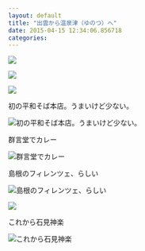 ```yaml
---
layout: default
title: "出雲から温泉津（ゆのつ）へ"
date: 2015-04-15 12:34:06.856718
categories: 
---
```


![](/assets/images/201504/10611015_458473907661477_745139902_n.jpg)

![](/assets/images/201504/924556_1569097033345470_1931641033_n.jpg)

![](/assets/images/201504/11085190_823902504329878_1735080003_n.jpg)

初の平和そば本店。うまいけど少ない。

![初の平和そば本店。うまいけど少ない。](/assets/images/201504/11123931_358705544334353_1087196752_n.jpg)

群言堂でカレー

![群言堂でカレー](/assets/images/201504/11085216_1618643858369962_1606427273_n.jpg)

島根のフィレンツェ、らしい

![島根のフィレンツェ、らしい](/assets/images/201504/11098270_907895622567261_539887943_n.jpg)

![](/assets/images/201504/10454092_435518869958047_218909297_n.jpg)

これから石見神楽

![これから石見神楽](/assets/images/201504/11078880_420660431441029_1667971874_n.jpg)


